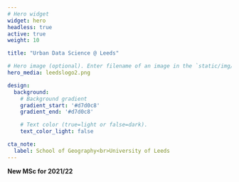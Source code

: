 ```yaml
---
# Hero widget
widget: hero
headless: true
active: true
weight: 10

title: "Urban Data Science @ Leeds"

# Hero image (optional). Enter filename of an image in the `static/img/` folder.
hero_media: leedslogo2.png

design:
  background:
    # Background gradient
    gradient_start: '#d7d0c8'
    gradient_end: '#d7d0c8'

    # Text color (true=light or false=dark).
    text_color_light: false

cta_note:
  label: School of Geography<br>University of Leeds
---
```


**New MSc for 2021/22**
